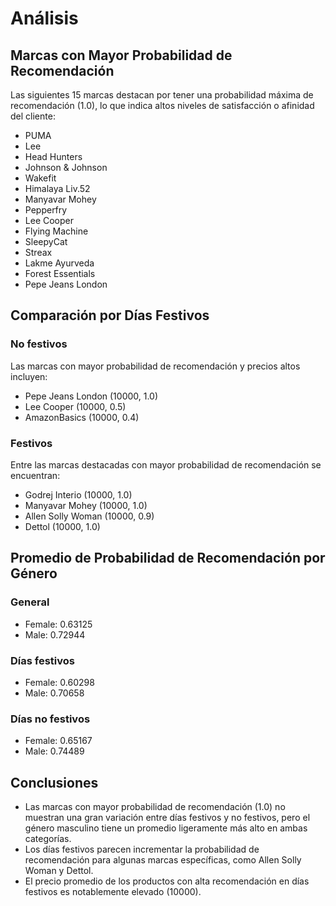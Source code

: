 # Análisis

## Marcas con Mayor Probabilidad de Recomendación
Las siguientes 15 marcas destacan por tener una probabilidad máxima de recomendación (1.0), lo que indica altos niveles de satisfacción o afinidad del cliente:

- PUMA
- Lee
- Head Hunters
- Johnson & Johnson
- Wakefit
- Himalaya Liv.52
- Manyavar Mohey
- Pepperfry
- Lee Cooper
- Flying Machine
- SleepyCat
- Streax
- Lakme Ayurveda
- Forest Essentials
- Pepe Jeans London

## Comparación por Días Festivos

### No festivos
Las marcas con mayor probabilidad de recomendación y precios altos incluyen:
- Pepe Jeans London (10000, 1.0)
- Lee Cooper (10000, 0.5)
- AmazonBasics (10000, 0.4)

### Festivos
Entre las marcas destacadas con mayor probabilidad de recomendación se encuentran:
- Godrej Interio (10000, 1.0)
- Manyavar Mohey (10000, 1.0)
- Allen Solly Woman (10000, 0.9)
- Dettol (10000, 1.0)

## Promedio de Probabilidad de Recomendación por Género

### General
- Female: 0.63125
- Male: 0.72944

### Días festivos
- Female: 0.60298
- Male: 0.70658

### Días no festivos
- Female: 0.65167
- Male: 0.74489

## Conclusiones
- Las marcas con mayor probabilidad de recomendación (1.0) no muestran una gran variación entre días festivos y no festivos, pero el género masculino tiene un promedio ligeramente más alto en ambas categorías.
- Los días festivos parecen incrementar la probabilidad de recomendación para algunas marcas específicas, como Allen Solly Woman y Dettol.
- El precio promedio de los productos con alta recomendación en días festivos es notablemente elevado (10000).
